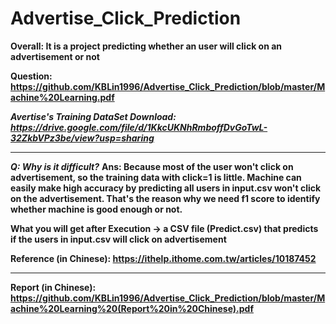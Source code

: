 # Advertise_Click_Prediction

**Overall: It is a project predicting whether an user will click on an advertisement or not**

**Question: https://github.com/KBLin1996/Advertise_Click_Prediction/blob/master/Machine%20Learning.pdf**

***Avertise's Training DataSet Download: https://drive.google.com/file/d/1KkcUKNhRmboffDvGoTwL-32ZkbVPz3be/view?usp=sharing***

---

***Q: Why is it difficult?***
**Ans: Because most of the user won't click on advertisement, so the training data with click=1 is little. Machine can easily make high accuracy by predicting all users in input.csv won't click on the advertisement. That's the reason why we need f1 score to identify whether machine is good enough or not.**

**What you will get after Execution → a CSV file (Predict.csv) that predicts if the users in input.csv will click on advertisement**

**Reference (in Chinese): https://ithelp.ithome.com.tw/articles/10187452**

---

**Report (in Chinese): https://github.com/KBLin1996/Advertise_Click_Prediction/blob/master/Machine%20Learning%20(Report%20in%20Chinese).pdf**
